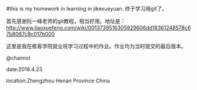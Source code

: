 #this is my homework in learning in jikexueyuan.
终于学习用git了。

首先感谢阮一峰老师的git教程，相当好用。地址是：http://www.liaoxuefeng.com/wiki/0013739516305929606dd18361248578c67b8067c8c017b000

这里是我在极客学院就业班学习过程中的作业。作业均为当时提交的最后版本。

@chaimol 

date:2016.4.23

location:Zhengzhou Henan Province China
